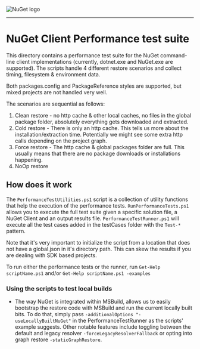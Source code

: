 ![NuGet logo](https://raw.githubusercontent.com/NuGet/Home/dev/resources/nuget.png)

-----

# NuGet Client Performance test suite

This directory contains a performance test suite for the NuGet command-line client implementations (currently, dotnet.exe and NuGet.exe are supported).
The scripts handle 4 different restore scenarios and collect timing, filesystem & environment data.

Both packages.config and PackageReference styles are supported, but mixed projects are not handled very well.

The scenarios are sequential as follows:

1. Clean restore - no http cache & other local caches, no files in the global package folder, absolutely everything gets downloaded and extracted.
1. Cold restore - There is only an http cache. This tells us more about the installation/extraction time. Potentially we might see some extra http calls depending on the project graph.
1. Force restore - The http cache & global packages folder are full. This usually means that there are no package downloads or installations happening.
1. NoOp restore

## How does it work

The `PerformanceTestUtilities.ps1` script is a collection of utility functions that help the execution of the performance tests.
`RunPerformanceTests.ps1` allows you to execute the full test suite given a specific solution file, a NuGet Client and an output results file.
`PerformanceTestRunner.ps1` will execute all the test cases added in the testCases folder with the `Test-*` pattern.

Note that it's very important to initialize the script from a location that does not have a global.json in it's directory path. This can skew the results if you are dealing with SDK based projects.

To run either the performance tests or the runner, run `Get-Help scriptName.ps1` and/or `Get-Help scriptName.ps1 -examples`

### Using the scripts to test local builds

- The way NuGet is integrated within MSBuild, allows us to easily bootstrap the restore code with MSBuild and run the current locally built bits.
To do that, simply pass `-additionalOptions "-useLocallyBuiltNuGet"` in the PerformanceTestRunner as the scripts' example suggests.
Other notable features include toggling between the default and legacy resolver `-forceLegacyResolverFallback` or opting into graph restore `-staticGraphRestore`.
